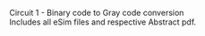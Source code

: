 Circuit 1 - Binary code to Gray code conversion\
Includes all eSim files and respective Abstract pdf. 
